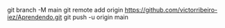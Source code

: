 git branch -M main
git remote add origin https://github.com/victorribeiro-iez/Aprendendo.git
git push -u origin main
